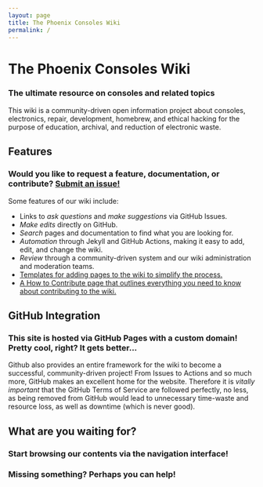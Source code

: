 ```yaml
---
layout: page
title: The Phoenix Consoles Wiki
permalink: /
---
```


# The Phoenix Consoles Wiki

### The ultimate resource on consoles and related topics

This wiki is a community-driven open information project about consoles, electronics, repair, development, homebrew, and ethical hacking for the purpose of education, archival, and reduction of electronic waste.

## Features

### Would you like to request a feature, documentation, or contribute? [Submit an issue!]( {{site.baseurl}}/pages/issues/)

Some features of our wiki include:

- Links to *ask questions* and *make suggestions* via GitHub Issues.
- *Make edits* directly on GitHub.
- *Search* pages and documentation to find what you are looking for.
- *Automation* through Jekyll and GitHub Actions, making it easy to add, edit, and change the wiki.
- *Review* through a community-driven system and our wiki administration and moderation teams.
- [Templates for adding pages to the wiki to simplify the process.](templates/)
- [A How to Contribute page that outlines everything you need to know about contributing to the wiki.](howtocontribute)

## GitHub Integration

### This site is hosted via GitHub Pages with a custom domain! Pretty cool, right? It gets better...

Github also provides an entire framework for the wiki to become a successful, community-driven project! From Issues to Actions and so much more, GitHub makes an excellent home for the website. Therefore it is *vitally important* that the GitHub Terms of Service are followed perfectly, no less, as being removed from GitHub would lead to unnecessary time-waste and resource loss, as well as downtime (which is never good). 

## What are you waiting for?

### Start browsing our contents via the navigation interface!

### Missing something? Perhaps you can help!
